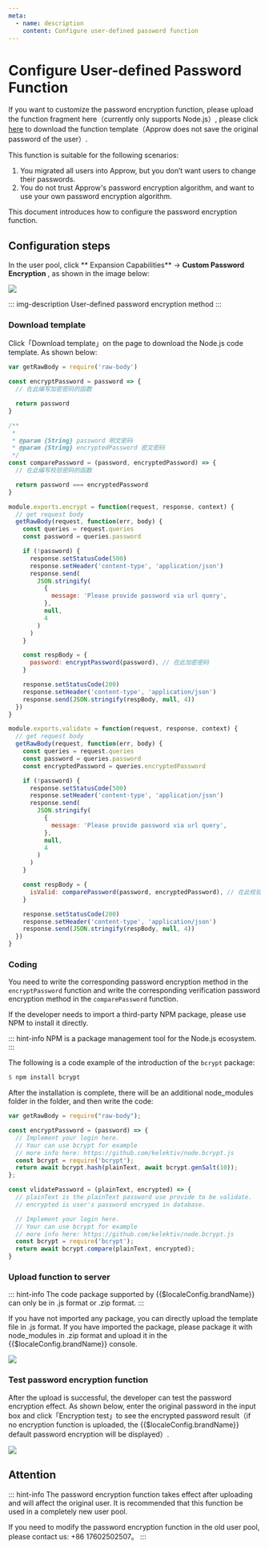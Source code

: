 ```yaml
---
meta:
  - name: description
    content: Configure user-defined password function
---
```


# Configure User-defined Password Function

<LastUpdated/>

If you want to customize the password encryption function, please upload the function fragment here（currently only supports Node.js）, please click [here](https://core.authing.cn/faas/template/download) to download the function template（Approw does not save the original password of the user）.

This function is suitable for the following scenarios:

1. You migrated all users into Approw, but you don’t want users to change their passwords.
2. You do not trust Approw's password encryption algorithm, and want to use your own password encryption algorithm.

This document introduces how to configure the password encryption function.

## Configuration steps

In the user pool, click ** Expansion Capabilities** -&gt; **Custom Password Encryption** , as shown in the image below:

![](https://cdn.authing.cn/blog/20200927202818.png)

::: img-description
User-defined password encryption method
:::

### Download template

Click「Download template」on the page to download the Node.js code template. As shown below:

```js
var getRawBody = require('raw-body')

const encryptPassword = password => {
  // 在此编写加密密码的函数

  return password
}

/**
 *
 * @param {String} password 明文密码
 * @param {String} encryptedPassword 密文密码
 */
const comparePassword = (password, encryptedPassword) => {
  // 在此编写校验密码的函数

  return password === encryptedPassword
}

module.exports.encrypt = function(request, response, context) {
  // get request body
  getRawBody(request, function(err, body) {
    const queries = request.queries
    const password = queries.password

    if (!password) {
      response.setStatusCode(500)
      response.setHeader('content-type', 'application/json')
      response.send(
        JSON.stringify(
          {
            message: 'Please provide password via url query',
          },
          null,
          4
        )
      )
    }

    const respBody = {
      password: encryptPassword(password), // 在此加密密码
    }

    response.setStatusCode(200)
    response.setHeader('content-type', 'application/json')
    response.send(JSON.stringify(respBody, null, 4))
  })
}

module.exports.validate = function(request, response, context) {
  // get request body
  getRawBody(request, function(err, body) {
    const queries = request.queries
    const password = queries.password
    const encryptedPassword = queries.encryptedPassword

    if (!password) {
      response.setStatusCode(500)
      response.setHeader('content-type', 'application/json')
      response.send(
        JSON.stringify(
          {
            message: 'Please provide password via url query',
          },
          null,
          4
        )
      )
    }

    const respBody = {
      isValid: comparePassword(password, encryptedPassword), // 在此校验密码
    }

    response.setStatusCode(200)
    response.setHeader('content-type', 'application/json')
    response.send(JSON.stringify(respBody, null, 4))
  })
}

```

### Coding

You need to write the corresponding password encryption method in the `encryptPassword` function and write the corresponding verification password encryption method in the `comparePassword` function.

If the developer needs to import a third-party NPM package, please use NPM to install it directly.

::: hint-info
NPM is a package management tool for the Node.js ecosystem.
:::

The following is a code example of the introduction of the `bcrypt` package:

```haskell
$ npm install bcrypt
```

After the installation is complete, there will be an additional node_modules folder in the folder, and then write the code:


```js
var getRawBody = require("raw-body");

const encryptPassword = (password) => {
  // Implement your login here.
  // Your can use bcrypt for example
  // more info here: https://github.com/kelektiv/node.bcrypt.js
  const bcrypt = require('bcrypt');
  return await bcrypt.hash(plainText, await bcrypt.genSalt(10));
};

const vlidatePassword = (plainText, encrypted) => {
  // plainText is the plainText password use provide to be validate.
  // encrypted is user's password encryped in database.

  // Implement your login here.
  // Your can use bcrypt for example
  // more info here: https://github.com/kelektiv/node.bcrypt.js
  const bcrypt = require('bcrypt');
  return await bcrypt.compare(plainText, encrypted);
}

```

### Upload function to server

::: hint-info
The code package supported by {{$localeConfig.brandName}} can only be in .js format or .zip format.
:::

If you have not imported any package, you can directly upload the template file in .js format. If you have imported the package, please package it with node_modules in .zip format and upload it in the {{$localeConfig.brandName}} console.

![](https://cdn.authing.cn/blog/image%20%28510%29.png)

### Test password encryption function

After the upload is successful, the developer can test the password encryption effect. As shown below, enter the original password in the input box and click「Encryption test」to see the encrypted password result（if no encryption function is uploaded, the {{$localeConfig.brandName}} default password encryption will be displayed）.

![](https://cdn.authing.cn/blog/image%20%28529%29.png)

## Attention

::: hint-info
The password encryption function takes effect after uploading and will affect the original user. It is recommended that this function be used in a completely new user pool.

If you need to modify the password encryption function in the old user pool, please contact us: +86 17602502507。
:::
